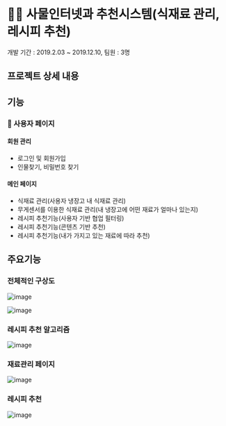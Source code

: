 # 🍴🛒 사물인터넷과 추천시스템(식재료 관리,레시피 추천)
개발 기간 : 2019.2.03 ~ 2019.12.10, 팀원 : 3명 


## 프로젝트 상세 내용 

## 기능
### 👩 사용자 페이지
#### 회원 관리
- 로그인 및 회원가입
- 인물찾기, 비밀번호 찾기
#### 메인 페이지
- 식재료 관리(사용자 냉장고 내 식재료 관리)
- 무게센서를 이용한 식재료 관리(내 냉장고에 어떤 재료가 얼마나 있는지)
- 레시피 추천기능(사용자 기반 협업 필터링)
- 레시피 추천기능(콘텐츠 기반 추천)
- 레시피 추천기능(내가 가지고 있는 재료에 따라 추천)


## 주요기능

### 전체적인 구상도

![image](https://user-images.githubusercontent.com/92245622/221396372-8b037046-5ce0-4c87-a4a1-901b9da0e854.png)

![image](https://user-images.githubusercontent.com/92245622/221396391-5f4e64ec-fbc8-4f13-a123-744a5d7258a2.png)


### 레시피 추천 알고리즘

![image](https://user-images.githubusercontent.com/92245622/221396283-846ed3a0-f74b-4c6d-8921-75bdc555cbac.png)


### 재료관리 페이지

![image](https://user-images.githubusercontent.com/92245622/221396329-d93cf27b-2913-4832-8f9a-a81c138d349a.png)


### 레시피 추천 

![image](https://user-images.githubusercontent.com/92245622/221396298-07bf7cce-000a-4ed7-b662-dc5762af311c.png)





